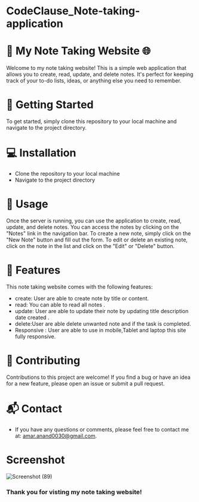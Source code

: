 # CodeClause_Note-taking-application

# 📝 My Note Taking Website 🌐

Welcome to my note taking website! This is a simple web application that allows you to create, read, update, and delete notes. It's perfect for keeping track of your to-do lists, ideas, or anything else you need to remember.

# 🚀 Getting Started
To get started, simply clone this repository to your local machine and navigate to the project directory.

# 💻 Installation

- Clone the repository to your local machine
- Navigate to the project directory

# 📝 Usage
Once the server is running, you can use the application to create, read, update, and delete notes. You can access the notes by clicking on the "Notes" link in the navigation bar. To create a new note, simply click on the "New Note" button and fill out the form. To edit or delete an existing note, click on the note in the list and click on the "Edit" or "Delete" button.

# 🌟 Features

This note taking website comes with the following features:

- create: User are able to create note by title or content.
- read: You can able to read all notes .
- update: User are able to update their note by updating title description date created .
- delete:User are able delete unwanted note and if the task is completed.
- Responsive : User are able to use in mobile,Tablet and laptop this site fully responsive. 


# 🤝 Contributing
Contributions to this project are welcome! If you find a bug or have an idea for a new feature, please open an issue or submit a pull request.


# 📬 Contact
- If you have any questions or comments, please feel free to contact me at:  amar.anand0030@gmail.com. 

# Screenshot 

![Screenshot (89)](https://github.com/amaranand360/CodeClause_Note-taking-application/assets/122713145/c7632db5-21c2-4b99-b838-eb2a5e814d93)

<h3> Thank you for visting my note taking website! </h3>





